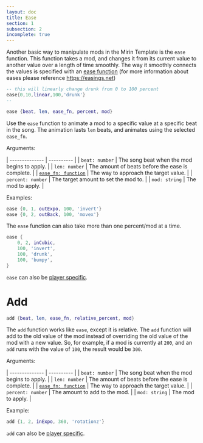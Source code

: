 ```yaml
---
layout: doc
title: Ease
section: 1
subsection: 2
incomplete: true
---
```


Another basic way to manipulate mods in the Mirin Template is the `ease` function.
This function takes a mod, and changes it from its current value to another value over a length of time smoothly.
The way it smoothly connects the values is specified with an [ease function](eases)
(for more information about eases please reference https://easings.net)

```lua
-- this will linearly change drunk from 0 to 100 percent
ease{0,10,linear,100,'drunk'}
-- 
```

```lua
ease {beat, len, ease_fn, percent, mod}
```
Use the `ease` function to animate a mod to a specific value at a specific beat in the song.
The animation lasts `len` beats, and animates using the selected `ease_fn`.

Arguments:

| -------------- | ---------- |
| `beat: number` | The song beat when the mod begins to apply. |
| `len: number` | The amount of beats before the ease is complete. |
| [`ease_fn: function`](eases) | The way to approach the target value. |
| `percent: number` | The target amount to set the mod to. |
| `mod: string` | The mod to apply. |

Examples:
```lua
ease {0, 1, outExpo, 100, 'invert'}
ease {0, 2, outBack, 100, 'movex'}
```

The `ease` function can also take more than one percent/mod at a time.
```lua
ease {
	0, 2, inCubic,
	100, 'invert',
	100, 'drunk',
	100, 'bumpy',
}
```
`ease` can also be [player specific](players).

# Add
```lua
add {beat, len, ease_fn, relative_percent, mod}
```
The `add` function works like `ease`, except it is relative. The `add` function will add to the old value of the mod instead of overriding the old value of the mod with a new value. So, for example, if a mod is currently at `200`, and an `add` runs with the value of `100`, the result would be `300`.

Arguments:

| -------------- | ---------- |
| `beat: number` | The song beat when the mod begins to apply. |
| `len: number` | The amount of beats before the ease is complete. |
| [`ease_fn: function`](eases) | The way to approach the target value. |
| `percent: number` | The amount to add to the mod. |
| `mod: string` | The mod to apply. |

Example:
```lua
add {1, 2, inExpo, 360, 'rotationz'}
```

`add` can also be [player specific](players).

